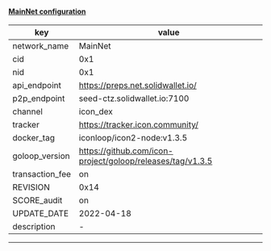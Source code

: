 #### [MainNet configuration](https://networkinfo.solidwallet.io/node_info/MainNet/default_configure.yml)
|key|value|
|---|---|
|network_name|MainNet|
|cid|0x1|
|nid|0x1|
|api_endpoint|https://preps.net.solidwallet.io/|
|p2p_endpoint|seed-ctz.solidwallet.io:7100|
|channel|icon_dex|
|tracker|https://tracker.icon.community/|
|docker_tag|iconloop/icon2-node:v1.3.5|
|goloop_version|https://github.com/icon-project/goloop/releases/tag/v1.3.5|
|transaction_fee|on|
|REVISION|0x14|
|SCORE_audit|on|
|UPDATE_DATE|2022-04-18|
|description|-|
---
